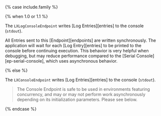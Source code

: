 {% case include.family %}

{% when 1.0 or 1.1 %}


The `LXLogConsoleEndpoint` writes [Log Entries][entries] to the console (`stdout`).

All Entries sent to this [Endpoint][endpoints] are written synchronously. The application will wait for each [Log Entry][entries] to be printed to the console before continuing execution. This behavior is very helpful when debugging, but may reduce performance compared to the [Serial Console][ep-serial-console], which uses asynchronous behavior.


{% else %}


The `LXConsoleEndpoint` writes [Log Entries][entries] to the console (`stdout`).

> The Console Endpoint is safe to be used in environments featuring concurrency, and may or may not perform work asynchronously depending on its initialization parameters. Please see below.


{% endcase %}
